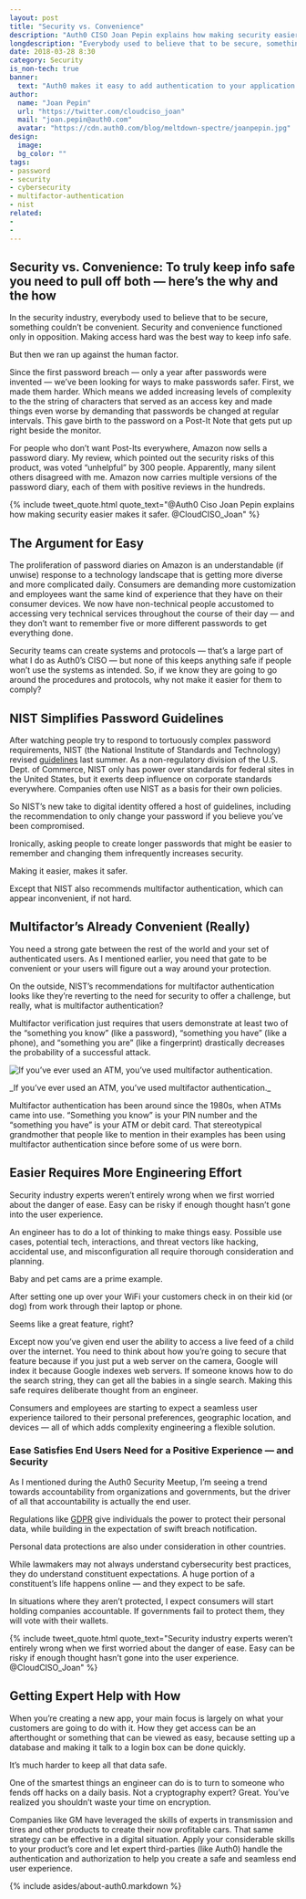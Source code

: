 ```yaml
---
layout: post
title: "Security vs. Convenience"
description: "Auth0 CISO Joan Pepin explains how making security easier makes things safer for users, but requires more planning from engineers to render security seamless."
longdescription: "Everybody used to believe that to be secure, something couldn’t be convenient. Making access hard kept info safe. Auth0 Ciso Joan Pepin explains how security experts have failed users by making passwords too complex. Turns out convenience can make things much safer, but it requires more planning from engineers."
date: 2018-03-28 8:30
category: Security
is_non-tech: true
banner:
  text: "Auth0 makes it easy to add authentication to your application."
author:
  name: "Joan Pepin"
  url: "https://twitter.com/cloudciso_joan"
  mail: "joan.pepin@auth0.com"
  avatar: "https://cdn.auth0.com/blog/meltdown-spectre/joanpepin.jpg"
design:
  image: 
  bg_color: ""
tags:
- password
- security
- cybersecurity
- multifactor-authentication
- nist
related:
- 
-
---
```


## Security vs. Convenience: To truly keep info safe you need to pull off both — here’s the why and the how

In the security industry, everybody used to believe that to be secure, something couldn’t be convenient. Security and convenience functioned only in opposition. Making access hard was the best way to keep info safe.

But then we ran up against the human factor.

Since the first password breach — only a year after passwords were invented — we’ve been looking for ways to make passwords safer. First, we made them harder. Which means we added increasing levels of complexity to the the string of characters that served as an access key and made things even worse by demanding that passwords be changed at regular intervals. 
This gave birth to the password on a Post-It Note that gets put up right beside the monitor. 

For people who don’t want Post-Its everywhere, Amazon now sells a password diary. My review, which pointed out the security risks of this product, was voted “unhelpful” by 300 people. Apparently, many silent others disagreed with me. Amazon now carries multiple versions of the password diary, each of them with positive reviews in the hundreds.

{% include tweet_quote.html quote_text="@Auth0 Ciso Joan Pepin explains how making security easier makes it safer. @CloudCISO_Joan" %}

## The Argument for Easy

The proliferation of password diaries on Amazon is an understandable (if unwise) response to a technology landscape that is getting more diverse and more complicated daily. Consumers are demanding more customization and employees want the same kind of experience that they have on their consumer devices. We now have non-technical people accustomed to accessing very technical services throughout the course of their day — and they don’t want to remember five or more different passwords to get everything done.

Security teams can create systems and protocols — that’s a large part of what I do as Auth0’s CISO — but none of this keeps anything safe if people won’t use the systems as intended. So, if we know they are going to go around the procedures and protocols, why not make it easier for them to comply?

## NIST Simplifies Password Guidelines

After watching people try to respond to tortuously complex password requirements, NIST (the National Institute of Standards and Technology) revised [guidelines](https://auth0.com/blog/dont-pass-on-the-new-nist-password-guidelines/) last summer. As a non-regulatory division of the U.S. Dept. of Commerce, NIST only has power over standards for federal sites in the United States, but it exerts deep influence on corporate standards everywhere. Companies often use NIST as a basis for their own policies.

So NIST’s new take to digital identity offered a host of guidelines, including the recommendation to only change your password if you believe you’ve been compromised.

Ironically, asking people to create longer passwords that might be easier to remember and changing them infrequently increases security. 

Making it easier, makes it safer.

Except that NIST also recommends multifactor authentication, which can appear inconvenient, if not hard.

## Multifactor’s Already Convenient (Really)

You need a strong gate between the rest of the world and your set of authenticated users. As I mentioned earlier, you need that gate to be convenient or your users will figure out a way around your protection.

On the outside, NIST’s recommendations for multifactor authentication looks like they’re reverting to the need for security to offer a challenge, but really, what is multifactor authentication? 

Multifactor verification just requires that users demonstrate at least two of the “something you know” (like a password), “something you have” (like a phone), and “something you are” (like a fingerprint) drastically decreases the probability of a successful attack.

![If you’ve ever used an ATM, you’ve used multifactor authentication.](https://cdn.auth0.com/blog/security-vs-convenience/atm.jpg)
<p>_If you’ve ever used an ATM, you’ve used multifactor authentication._</p>

Multifactor authentication has been around since the 1980s, when ATMs came into use. “Something you know” is your PIN number and the “something you have” is your ATM or debit card. That stereotypical grandmother that people like to mention in their examples has been using multifactor authentication since before some of us were born.

## Easier Requires More Engineering Effort

Security industry experts weren’t entirely wrong when we first worried about the danger of ease. Easy can be risky if enough thought hasn’t gone into the user experience. 

An engineer has to do a lot of thinking to make things easy. Possible use cases, potential tech, interactions, and threat vectors like hacking, accidental use, and misconfiguration all require thorough consideration and planning.

Baby and pet cams are a prime example. 

After setting one up over your WiFi your customers check in on their kid (or dog) from work through their laptop or phone.

Seems like a great feature, right? 

Except now you’ve given end user the ability to access a live feed of a child over the internet. You need to think about how you’re going to secure that feature because if you just put a web server on the camera, Google will index it because Google indexes web servers. If someone knows how to do the search string, they can get all the babies in a single search.
Making this safe requires deliberate thought from an engineer.

Consumers and employees are starting to expect a seamless user experience tailored to their personal preferences, geographic location, and devices — all of which adds complexity engineering a flexible solution.

### Ease Satisfies End Users Need for a Positive Experience — and Security

As I mentioned during the Auth0 Security Meetup, I’m seeing a trend towards accountability from organizations and governments, but the driver of all that accountability is actually the end user.

Regulations like [GDPR](https://auth0.com/gdpr) give individuals the power to protect their personal data, while building in the expectation of swift breach notification.

Personal data protections are also under consideration in other countries. 

While lawmakers may not always understand cybersecurity best practices, they do understand constituent expectations. A huge portion of a constituent’s life happens online — and they expect to be safe.

In situations where they aren’t protected, I expect consumers will start holding companies accountable. If governments fail to protect them, they will vote with their wallets.

{% include tweet_quote.html quote_text="Security industry experts weren’t entirely wrong when we first worried about the danger of ease. Easy can be risky if enough thought hasn’t gone into the user experience. @CloudCISO_Joan" %}

## Getting Expert Help with How

When you’re creating a new app, your main focus is largely on what your customers are going to do with it. How they get access can be an afterthought or something that can be viewed as easy, because setting up a database and making it talk to a login box can be done quickly.

It’s much harder to keep all that data safe.

One of the smartest things an engineer can do is to turn to someone who fends off hacks on a daily basis. Not a cryptography expert? Great. You’ve realized you shouldn’t waste your time on encryption.

Companies like GM have leveraged the skills of experts in transmission and tires and other products to create their now profitable cars. That same strategy can be effective in a digital situation. Apply your considerable skills to your product’s core and let expert third-parties (like Auth0) handle the authentication and authorization to help you create a safe and seamless end user experience.

{% include asides/about-auth0.markdown %}